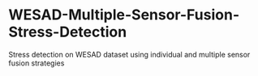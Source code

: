 # WESAD-Multiple-Sensor-Fusion-Stress-Detection
Stress detection on WESAD dataset using individual and multiple sensor fusion strategies
